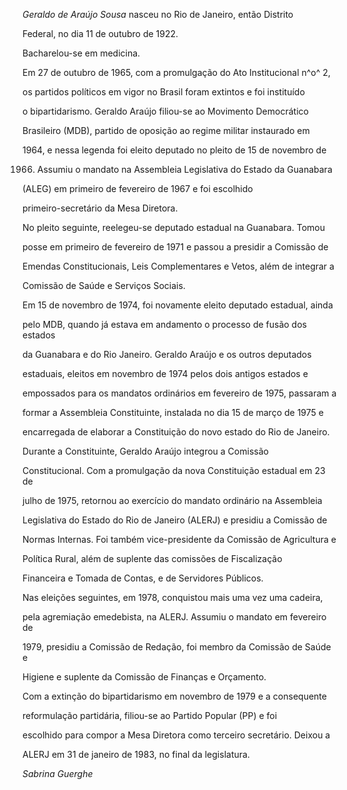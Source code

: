 

*Geraldo de Araújo Sousa* nasceu no Rio de Janeiro, então Distrito

Federal, no dia 11 de outubro de 1922.



Bacharelou-se em medicina.



Em 27 de outubro de 1965, com a promulgação do Ato Institucional n^o^ 2,

os partidos políticos em vigor no Brasil foram extintos e foi instituído

o bipartidarismo. Geraldo Araújo filiou-se ao Movimento Democrático

Brasileiro (MDB), partido de oposição ao regime militar instaurado em

1964, e nessa legenda foi eleito deputado no pleito de 15 de novembro de

1966. Assumiu o mandato na Assembleia Legislativa do Estado da Guanabara

(ALEG) em primeiro de fevereiro de 1967 e foi escolhido

primeiro-secretário da Mesa Diretora.



No pleito seguinte, reelegeu-se deputado estadual na Guanabara. Tomou

posse em primeiro de fevereiro de 1971 e passou a presidir a Comissão de

Emendas Constitucionais, Leis Complementares e Vetos, além de integrar a

Comissão de Saúde e Serviços Sociais.



Em 15 de novembro de 1974, foi novamente eleito deputado estadual, ainda

pelo MDB, quando já estava em andamento o processo de fusão dos estados

da Guanabara e do Rio Janeiro. Geraldo Araújo e os outros deputados

estaduais, eleitos em novembro de 1974 pelos dois antigos estados e

empossados para os mandatos ordinários em fevereiro de 1975, passaram a

formar a Assembleia Constituinte, instalada no dia 15 de março de 1975 e

encarregada de elaborar a Constituição do novo estado do Rio de Janeiro.

Durante a Constituinte, Geraldo Araújo integrou a Comissão

Constitucional. Com a promulgação da nova Constituição estadual em 23 de

julho de 1975, retornou ao exercício do mandato ordinário na Assembleia

Legislativa do Estado do Rio de Janeiro (ALERJ) e presidiu a Comissão de

Normas Internas. Foi também vice-presidente da Comissão de Agricultura e

Política Rural, além de suplente das comissões de Fiscalização

Financeira e Tomada de Contas, e de Servidores Públicos.



Nas eleições seguintes, em 1978, conquistou mais uma vez uma cadeira,

pela agremiação emedebista, na ALERJ. Assumiu o mandato em fevereiro de

1979, presidiu a Comissão de Redação, foi membro da Comissão de Saúde e

Higiene e suplente da Comissão de Finanças e Orçamento.



Com a extinção do bipartidarismo em novembro de 1979 e a consequente

reformulação partidária, filiou-se ao Partido Popular (PP) e foi

escolhido para compor a Mesa Diretora como terceiro secretário. Deixou a

ALERJ em 31 de janeiro de 1983, no final da legislatura.



*Sabrina Guerghe*



